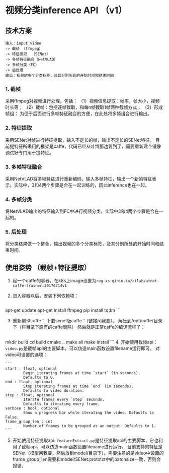 # 视频分类inference API （v1）
## 技术方案
```
输入：input video
-> 截帧 （ffmpeg）
-> 特征提取  （SENet）
-> 多帧特征融合（NetVLAD）
-> 多帧分类（FC）
-> 后处理
输出：视频的多个分类标签，及其分别所处的开始时间和结束时间
```

### 1. 截帧
采用ffmpeg对视频进行处理，包括：
（1）视频信息提取：帧率，帧大小，视频时长等；
（2）截帧：包括逐帧截取，和每n帧截取1帧两种截帧方式；
（3）形成帧组： 为便于后面进行多帧特征融合的方便，在此处将多帧组合进行输出。

### 2. 特征提取
采用SENet对帧进行特征提取，输入不定长的帧，输出不定长的SENet特征。
目前提特征所采用的框架是caffe，代码已经从叶博那边要到了，需要重新建个镜像调试好专门用于提特征。

### 3. 多帧特征融合
采用NetVLAD将多帧特征进行重新编码，输入多帧特征，输出一个新的特征表示。实际中，3和4两个步骤是合在一起训练的，因此inference也在一起。

### 4. 多帧分类
将NetVLAD输出的特征输入到FC中进行视频分类。实际中3和4两个步骤是合在一起的。

### 5. 后处理
将分类结果做一个整合，输出视频的多个分类标签，及其分别所处的开始时间和结束时间。

## 使用姿势 （截帧+特征提取）
1. 起一个caffe的容器。在k8s上image设置为`reg-xs.qiniu.io/atlab/atnet-caffe-trainer:20170714v1`
2. 进入容器以后，安装下列依赖项：

	```
apt-get update
apt-get install ffmpeg
pip install  tqdm
	```

3. 重新编译caffe：
下载senet版caffe：（链接问我要）。
解压到/opt/caffe/目录下（将目录下原有的caffe删除）
然后就是正常caffe的编译流程了：

	```
mkdir build
cd build
cmake ..
make all
make install
	```
4. 开始使用截帧api：
`video.py`是截帧api的主要脚本，可以仿造main函数设置filename运行即可。
对video可设置的选项：

	```
	start : float, optional
			Begin iterating frames at time `start` (in seconds).
			Defaults to 0.
	end : float, optional
			Stop iterating frames at time `end` (in seconds).
			Defaults to video duration.
	step : float, optional
			Iterate frames every `step` seconds.
			Defaults to iterating every frame.
	verbose : bool, optional
			Show a progress bar while iterating the video. Defaults to False.
	frame_group_len : int
			Number of frames to be grouped as an output. Defaults to 1.
	```

5. 开始使用特征提取api:
`featureExtract.py`是特征提取api的主要脚本，它也利用了截帧api。可以仿造main函数设置filename进行运行。
目前支持的特征是SENet（模型问我要，然后放到model/目录下）。需要注意的是video中设置的frame\_group\_len需要和model/SENet.prototxt中的batchsize一致，否则会报错。